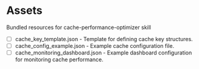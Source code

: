# Assets

Bundled resources for cache-performance-optimizer skill

- [ ] cache_key_template.json - Template for defining cache key structures.
- [ ] cache_config_example.json - Example cache configuration file.
- [ ] cache_monitoring_dashboard.json - Example dashboard configuration for monitoring cache performance.
